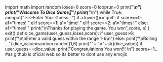 import math
import random
loses=0
score=0
looprun=0
print("_________\n")
print("Welcome To Dice Game🎲")
print("_________\n")
while True:
  a=input(">>>Enter Your Guess :  ")
  if a.lower()=='quit':
    if score==0:
      a1="times! "
    elif score==1:
      a1="time! "
    elif score==2:
      a1="times! "
    else:
      a1="times! "
    print("\nThanks for playing the game. You won",score, a1 )
    exit()
  def dice_game(user_guess,loses,score):
    if user_guess>6:
      print("\n\nEnter a valid guess within the range 1-6\n")
    else:
      print("\nRolling ...")
      dice_value=random.randint(1,6)
      print(""+ "="+str(dice_value))
      if user_guess==dice_value:
        print("Congratulations You won!!! \n")
        score+=1…
#as github is oficial web so its better to dont use any emojis
